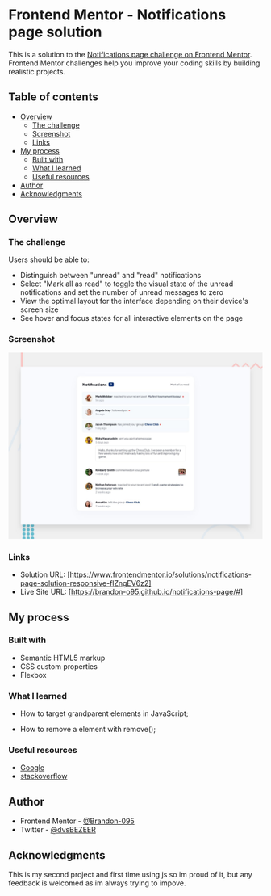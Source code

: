 # Frontend Mentor - Notifications page solution

This is a solution to the [Notifications page challenge on Frontend Mentor](https://www.frontendmentor.io/challenges/notifications-page-DqK5QAmKbC). Frontend Mentor challenges help you improve your coding skills by building realistic projects.

## Table of contents

- [Overview](#overview)
  - [The challenge](#the-challenge)
  - [Screenshot](#screenshot)
  - [Links](#links)
- [My process](#my-process)
  - [Built with](#built-with)
  - [What I learned](#what-i-learned)
  - [Useful resources](#useful-resources)
- [Author](#author)
- [Acknowledgments](#acknowledgments)

## Overview

### The challenge

Users should be able to:

- Distinguish between "unread" and "read" notifications
- Select "Mark all as read" to toggle the visual state of the unread notifications and set the number of unread messages to zero
- View the optimal layout for the interface depending on their device's screen size
- See hover and focus states for all interactive elements on the page

### Screenshot

![](design/desktop-preview.jpg)

### Links

- Solution URL: [https://www.frontendmentor.io/solutions/notifications-page-solution-responsive-flZngEV6z2]
- Live Site URL: [https://brandon-o95.github.io/notifications-page/#]

## My process

### Built with

- Semantic HTML5 markup
- CSS custom properties
- Flexbox

### What I learned

- How to target grandparent elements in JavaScript;

- How to remove a element with remove();

### Useful resources

- [Google](http://www.google.com)
- [stackoverflow](https://stackoverflow.com)

## Author

- Frontend Mentor - [@Brandon-095](https://www.frontendmentor.io/profile/Brandon-095)
- Twitter - [@dvsBEZEER](https://www.twitter.com/dvsBEZEER)

## Acknowledgments

This is my second project and first time using js so im proud of it, but any feedback is welcomed as im always trying to impove.
